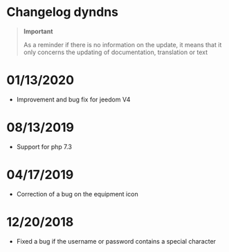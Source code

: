 # Changelog dyndns

>**Important**
>
>As a reminder if there is no information on the update, it means that it only concerns the updating of documentation, translation or text

# 01/13/2020

- Improvement and bug fix for jeedom V4

# 08/13/2019

- Support for php 7.3

# 04/17/2019

- Correction of a bug on the equipment icon

# 12/20/2018

- Fixed a bug if the username or password contains a special character

